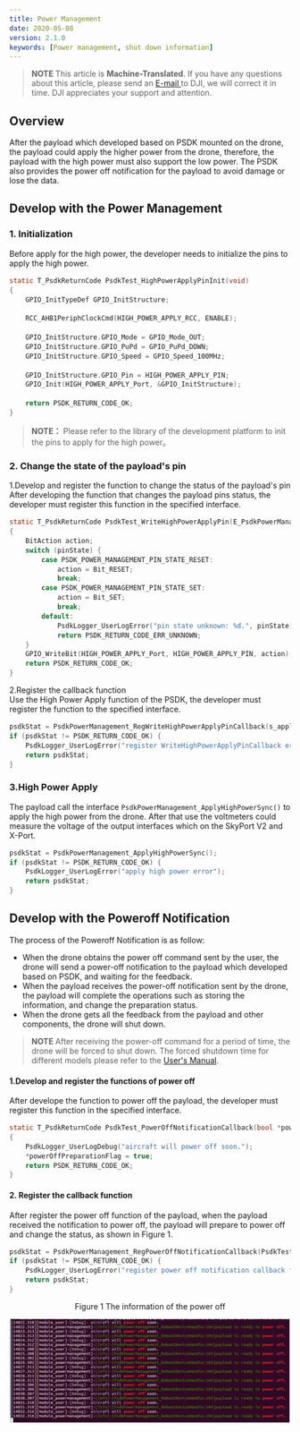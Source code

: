 ```yaml
---
title: Power Management
date: 2020-05-08
version: 2.1.0
keywords: [Power management, shut down information]
---
```

> **NOTE** This article is **Machine-Translated**. If you have any questions about this article, please send an <a href="mailto:dev@dji.com">E-mail </a>to DJI, we will correct it in time. DJI appreciates your support and attention.

## Overview
After the payload which developed based on PSDK mounted on the drone, the payload could apply the higher power from the drone, therefore, the payload with the high power must also support the low power. The PSDK also provides the power off notification for the payload to avoid damage or lose the data.

## Develop with the Power Management
### 1. Initialization  
Before apply for the high power, the developer needs to initialize the pins to apply the high power.

```c
static T_PsdkReturnCode PsdkTest_HighPowerApplyPinInit(void)
{
    GPIO_InitTypeDef GPIO_InitStructure;

    RCC_AHB1PeriphClockCmd(HIGH_POWER_APPLY_RCC, ENABLE);

    GPIO_InitStructure.GPIO_Mode = GPIO_Mode_OUT;
    GPIO_InitStructure.GPIO_PuPd = GPIO_PuPd_DOWN;
    GPIO_InitStructure.GPIO_Speed = GPIO_Speed_100MHz;

    GPIO_InitStructure.GPIO_Pin = HIGH_POWER_APPLY_PIN;
    GPIO_Init(HIGH_POWER_APPLY_Port, &GPIO_InitStructure);

    return PSDK_RETURN_CODE_OK;
}
```
> **NOTE：** Please refer to the library of the development platform to init the pins to apply for the high power。

### 2. Change the state of the payload's pin
1.Develop and register the function to change the status of the payload's pin     
After developing the function that changes the payload pins status, the developer must register this function in the specified interface.    

```c
static T_PsdkReturnCode PsdkTest_WriteHighPowerApplyPin(E_PsdkPowerManagementPinState pinState)
{
    BitAction action;
    switch (pinState) {
        case PSDK_POWER_MANAGEMENT_PIN_STATE_RESET:
            action = Bit_RESET;
            break;
        case PSDK_POWER_MANAGEMENT_PIN_STATE_SET:
            action = Bit_SET;
            break;
        default:
            PsdkLogger_UserLogError("pin state unknown: %d.", pinState);
            return PSDK_RETURN_CODE_ERR_UNKNOWN;
    }
    GPIO_WriteBit(HIGH_POWER_APPLY_Port, HIGH_POWER_APPLY_PIN, action);
    return PSDK_RETURN_CODE_OK;
}
```

2.Register the callback function      
Use the High Power Apply function of the PSDK, the developer must register the function to the specified interface.

```c
psdkStat = PsdkPowerManagement_RegWriteHighPowerApplyPinCallback(s_applyHighPowerHandler.pinWrite);
if (psdkStat != PSDK_RETURN_CODE_OK) {
    PsdkLogger_UserLogError("register WriteHighPowerApplyPinCallback error.");
    return psdkStat;
}
```

### 3.High Power Apply
The payload call the interface `PsdkPowerManagement_ApplyHighPowerSync()` to apply the high power from the drone. After that use the voltmeters could measure the voltage of the output interfaces which on the SkyPort V2 and X-Port.

```c
psdkStat = PsdkPowerManagement_ApplyHighPowerSync();
if (psdkStat != PSDK_RETURN_CODE_OK) {
    PsdkLogger_UserLogError("apply high power error");
    return psdkStat;
}
```

## Develop with the Poweroff Notification

The process of the Poweroff Notification is as follow:
* When the drone obtains the power off command sent by the user, the drone will send a power-off notification to the payload which developed based on PSDK, and waiting for the feedback.
* When the payload receives the power-off notification sent by the drone, the payload will complete the operations such as storing the information, and change the preparation status.
* When the drone gets all the feedback from the payload and other components, the drone will shut down.

> **NOTE** After receiving the power-off command for a period of time, the drone will be forced to shut down. The forced shutdown time for different models please refer to the <a href="https://www.dji.com/cn/products/enterprise?site=brandsite&from=nav#drones">User's Manual</a>.

#### 1.Develop and register the functions of power off  
After develope the function to power off the payload, the developer must register this function in the specified interface.    

```c
static T_PsdkReturnCode PsdkTest_PowerOffNotificationCallback(bool *powerOffPreparationFlag)
{
    PsdkLogger_UserLogDebug("aircraft will power off soon.");
    *powerOffPreparationFlag = true;
    return PSDK_RETURN_CODE_OK;
}
```

#### 2. Register the callback function        
After register the power off function of the payload, when the payload received the notification to power off, the payload will prepare to power off and change the status, as shown in Figure 1.

```c
psdkStat = PsdkPowerManagement_RegPowerOffNotificationCallback(PsdkTest_PowerOffNotificationCallback);
if (psdkStat != PSDK_RETURN_CODE_OK) {
    PsdkLogger_UserLogError("register power off notification callback function error");
    return psdkStat;
}
```

<div>
<div style="text-align: center"><p>Figure 1 The information of the power off</p>
</div>
<div style="text-align: center"><p><span>
      <img src="../images/power_off_notification.png" width="500" alt/></span></p>
</div></div>
 